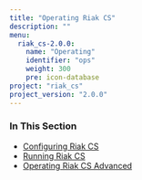 ```yaml
---
title: "Operating Riak CS"
description: ""
menu:
  riak_cs-2.0.0:
    name: "Operating"
    identifier: "ops"
    weight: 300
    pre: icon-database
project: "riak_cs"
project_version: "2.0.0"
---
```


### In This Section

- [Configuring Riak CS](../cookbooks/configuration)
- [Running Riak CS](./running)
- [Operating Riak CS Advanced](./advanced)
